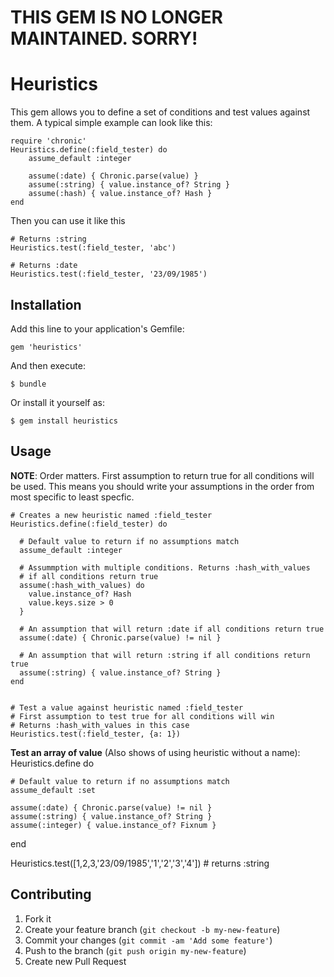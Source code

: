 # THIS GEM IS NO LONGER MAINTAINED. SORRY!

# Heuristics

This gem allows you to define a set of conditions and test values against them.
A typical simple example can look like this:

    require 'chronic'
    Heuristics.define(:field_tester) do
    	assume_default :integer
	
    	assume(:date) { Chronic.parse(value) }
    	assume(:string) { value.instance_of? String }
    	assume(:hash) { value.instance_of? Hash } 
    end

Then you can use it like this

    # Returns :string
    Heuristics.test(:field_tester, 'abc')

    # Returns :date
    Heuristics.test(:field_tester, '23/09/1985')


## Installation

Add this line to your application's Gemfile:

    gem 'heuristics'

And then execute:

    $ bundle

Or install it yourself as:

    $ gem install heuristics

## Usage

**NOTE**: Order matters. First assumption to return true for all conditions will be used.
This means you should write your assumptions in the order from most specific to least specfic.

    # Creates a new heuristic named :field_tester
    Heuristics.define(:field_tester) do
    
      # Default value to return if no assumptions match
      assume_default :integer

      # Assummption with multiple conditions. Returns :hash_with_values
      # if all conditions return true
      assume(:hash_with_values) do
        value.instance_of? Hash
        value.keys.size > 0
      }

      # An assumption that will return :date if all conditions return true
      assume(:date) { Chronic.parse(value) != nil }
      
      # An assumption that will return :string if all conditions return true
      assume(:string) { value.instance_of? String }
    end
    
    
    # Test a value against heuristic named :field_tester
    # First assumption to test true for all conditions will win
    # Returns :hash_with_values in this case
    Heuristics.test(:field_tester, {a: 1})
    
**Test an array of value** (Also shows of using heuristic without a name):
  Heuristics.define do
    
    # Default value to return if no assumptions match
    assume_default :set

    assume(:date) { Chronic.parse(value) != nil }
    assume(:string) { value.instance_of? String }
    assume(:integer) { value.instance_of? Fixnum }
  end
    
  Heuristics.test([1,2,3,'23/09/1985','1','2','3','4']) # returns :string

    
## Contributing

1. Fork it
2. Create your feature branch (`git checkout -b my-new-feature`)
3. Commit your changes (`git commit -am 'Add some feature'`)
4. Push to the branch (`git push origin my-new-feature`)
5. Create new Pull Request
